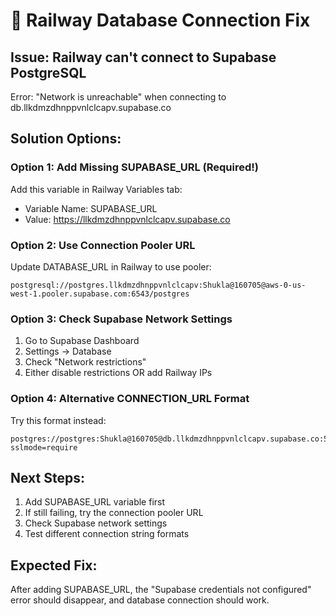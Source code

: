 # 🔧 Railway Database Connection Fix

## Issue: Railway can't connect to Supabase PostgreSQL
Error: "Network is unreachable" when connecting to db.llkdmzdhnppvnlclcapv.supabase.co

## Solution Options:

### Option 1: Add Missing SUPABASE_URL (Required!)
Add this variable in Railway Variables tab:
- Variable Name: SUPABASE_URL
- Value: https://llkdmzdhnppvnlclcapv.supabase.co

### Option 2: Use Connection Pooler URL
Update DATABASE_URL in Railway to use pooler:
```
postgresql://postgres.llkdmzdhnppvnlclcapv:Shukla@160705@aws-0-us-west-1.pooler.supabase.com:6543/postgres
```

### Option 3: Check Supabase Network Settings
1. Go to Supabase Dashboard
2. Settings → Database
3. Check "Network restrictions"
4. Either disable restrictions OR add Railway IPs

### Option 4: Alternative CONNECTION_URL Format
Try this format instead:
```
postgres://postgres:Shukla@160705@db.llkdmzdhnppvnlclcapv.supabase.co:5432/postgres?sslmode=require
```

## Next Steps:
1. Add SUPABASE_URL variable first
2. If still failing, try the connection pooler URL
3. Check Supabase network settings
4. Test different connection string formats

## Expected Fix:
After adding SUPABASE_URL, the "Supabase credentials not configured" error should disappear, and database connection should work.